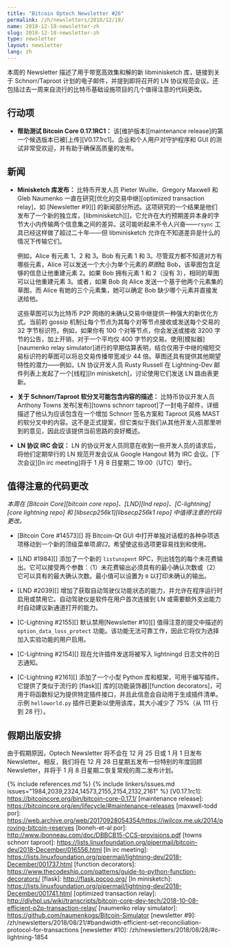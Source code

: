 ```yaml
---
title: "Bitcoin Optech Newsletter #26"
permalink: /zh/newsletters/2018/12/18/
name: 2018-12-18-newsletter-zh
slug: 2018-12-18-newsletter-zh
type: newsletter
layout: newsletter
lang: zh
---
```

本周的 Newsletter 描述了用于带宽高效集和解的新 libminisketch 库，链接到关于 Schnorr/Taproot 计划的电子邮件，并提到即将召开的 LN 协议规范会议。还包括过去一周来自流行的比特币基础设施项目的几个值得注意的代码更改。

## 行动项

- **<!--help-test-bitcoin-core-0.17.1RC1-->帮助测试 Bitcoin Core 0.17.1RC1：** 该[维护版本][maintenance release]的第一个候选版本已被[上传][V0.17.1rc1]。企业和个人用户对守护程序和 GUI 的测试非常受欢迎，并有助于确保高质量的发布。

## 新闻

- **<!--minisketch-library-released-->Minisketch 库发布：** 比特币开发人员 Pieter Wuille、Gregory Maxwell 和 Gleb Naumenko 一直在研究[优化的交易中继][optimized transaction relay]，如 [Newsletter #9][] 的新闻部分所述。这项研究的一个结果是他们发布了一个新的独立库，[libminisketch][]，它允许在大约预期差异本身的字节大小内传输两个信息集之间的差异。这可能听起来不令人兴奋——`rsync` 工具已经这样做了超过二十年——但 libminisketch 允许在不知道差异是什么的情况下传输它们。

  例如，Alice 有元素 1、2 和 3。Bob 有元素 1 和 3。尽管双方都不知道对方有哪些元素，Alice 可以发送一个大小为单个元素的*草图*给 Bob，该草图包含足够的信息让他重建元素 2。如果 Bob 拥有元素 1 和 2（没有 3），相同的草图可以让他重建元素 3。或者，如果 Bob 向 Alice 发送一个基于他两个元素集的草图，而 Alice 有她的三个元素集，她可以确定 Bob 缺少哪个元素并直接发送给他。

  这些草图可以为比特币 P2P 网络的未确认交易中继提供一种强大的新优化方式。当前的 gossip 机制让每个节点为其每个对等节点接收或发送每个交易的 32 字节标识符。例如，如果你有 100 个对等节点，你会发送或接收 3200 字节的公告，加上开销，对于一个平均仅 400 字节的交易。使用[模拟器][naumenko relay simulator]进行的早期估算表明，结合仅用于中继的缩短交易标识符的草图可以将总交易传播带宽减少 44 倍。草图还具有提供其他期望特性的潜力——例如，LN 协议开发人员 Rusty Russell 在 Lightning-Dev 邮件列表上发起了一个[线程][ln minisketch]，讨论使用它们发送 LN 路由表更新。

- **<!--description-about-what-might-be-included-in-a-schnorr-taproot-soft-fork-->关于 Schnorr/Taproot 软分叉可能包含内容的描述：** 比特币协议开发人员 Anthony Towns 发布[发布][towns schnorr taproot]了一封电子邮件，详细描述了他认为应该包含在一个增加 Schnorr 签名方案和 Taproot 风格 MAST 的软分叉中的内容。这不是正式提案，但它类似于我们从其他开发人员那里听到的意见，因此应该提供当前思路的良好概述。

- **<!--ln-protocol-irc-meeting-->LN 协议 IRC 会议：** LN 的协议开发人员同意在收到一些开发人员的请求后，将他们定期举行的 LN 规范开发会议从 Google Hangout 转为 IRC 会议。[下次会议][ln irc meeting]将于 1 月 8 日星期二 19:00（UTC）举行。

## 值得注意的代码更改

*本周在 [Bitcoin Core][bitcoin core repo]、[LND][lnd repo]、[C-lightning][core lightning repo] 和 [libsecp256k1][libsecp256k1 repo] 中值得注意的代码更改。*

- [Bitcoin Core #14573][] 将 Bitcoin-Qt GUI 中打开单独对话框的各种杂项选项移动到一个新的顶级菜单项*窗口*，希望使这些选项更容易找到和使用。

- [LND #1984][] 添加了一个新的 `listunspent` RPC，列出钱包的每个未花费输出。它可以接受两个参数：（1）未花费输出必须具有的最小确认次数或（2）它可以具有的最大确认次数。最小值可以设置为 `0` 以打印未确认的输出。

- [LND #2039][] 增加了获取自动驾驶仪功能状态的能力，并允许在程序运行时启用或禁用它。自动驾驶仪是软件在用户首次连接到 LN 或需要额外支出能力时自动建议新通道打开的能力。

- [C-Lightning #2155][] 默认禁用[Newsletter #10][] 值得注意的提交中描述的 `option_data_loss_protect` 功能。该功能无法可靠工作，因此它将仅为选择加入实验功能的用户启用。

- [C-Lightning #2154][] 现在允许插件发送将被写入 lightningd 日志文件的日志通知。

- [C-Lightning #2161][] 添加了一个小型 Python 库和框架，可用于编写插件。它提供了类似于流行的 [flask][] 库的[功能装饰器][function decorators]，可用于将函数标记为提供特定插件接口，并且此信息会自动用于生成插件清单。示例 `helloworld.py` 插件已更新以使用该库，其大小减少了 75%（从 111 行到 28 行）。

## 假期出版安排

由于假期原因，Optech Newsletter 将不会在 12 月 25 日或 1 月 1 日发布 Newsletter。相反，我们将在 12 月 28 日星期五发布一份特别的年度回顾 Newsletter，并将于 1 月 8 日星期二恢复常规的周二发布计划。


{% include references.md %}
{% include linkers/issues.md issues="1984,2039,2324,14573,2155,2154,2132,2161" %}
[V0.17.1rc1]: https://bitcoincore.org/bin/bitcoin-core-0.17.1/
[maintenance release]: https://bitcoincore.org/en/lifecycle/#maintenance-releases
[maxwell-todd por]: https://web.archive.org/web/20170928054354/https://iwilcox.me.uk/2014/proving-bitcoin-reserves
[boneh-et-al por]: http://www.jbonneau.com/doc/DBBCB15-CCS-provisions.pdf
[towns schnorr taproot]: https://lists.linuxfoundation.org/pipermail/bitcoin-dev/2018-December/016556.html
[ln irc meeting]: https://lists.linuxfoundation.org/pipermail/lightning-dev/2018-December/001737.html
[function decorators]: https://www.thecodeship.com/patterns/guide-to-python-function-decorators/
[flask]: http://flask.pocoo.org/
[ln minisketch]: https://lists.linuxfoundation.org/pipermail/lightning-dev/2018-December/001741.html
[optimized transaction relay]: http://diyhpl.us/wiki/transcripts/bitcoin-core-dev-tech/2018-10-08-efficient-p2p-transaction-relay/
[naumenko relay simulator]: https://github.com/naumenkogs/Bitcoin-Simulator
[newsletter #9]: /zh/newsletters/2018/08/21/#bandwidth-efficient-set-reconciliation-protocol-for-transactions
[newsletter #10]: /zh/newsletters/2018/08/28/#c-lightning-1854